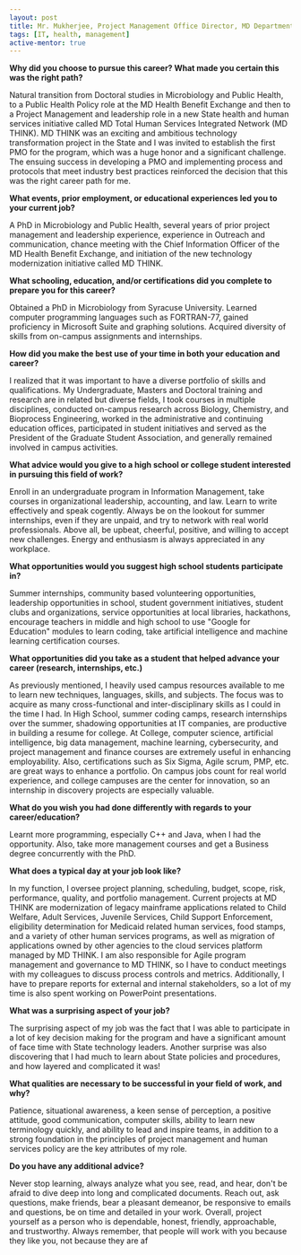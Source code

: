```yaml
---
layout: post
title: Mr. Mukherjee, Project Management Office Director, MD Department of Human Services
tags: [IT, health, management]
active-mentor: true
---
```


**Why did you choose to pursue this career?  What made you certain this was the right path?**

Natural transition from Doctoral studies in Microbiology and Public Health, to a Public Health Policy role at the MD Health Benefit Exchange and then to a Project Management and leadership role in a new State health and human services initiative called MD Total Human Services Integrated Network (MD THINK). MD THINK was an exciting and ambitious technology transformation project in the State and I was invited to establish the first PMO for the program, which was a huge honor and a significant challenge. The ensuing success in developing a PMO and implementing process and protocols that meet industry best practices reinforced the decision that this was the right career path for me.

**What events, prior employment, or educational experiences led you to your current job?**

A PhD in Microbiology and Public Health, several years of prior project management and leadership experience, experience in Outreach and communication, chance meeting with the Chief Information Officer of the MD Health Benefit Exchange, and initiation of the new technology modernization initiative called MD THINK.

**What schooling, education, and/or certifications did you complete to prepare you for this career?**

Obtained a PhD in Microbiology from Syracuse University. Learned computer programming languages such as FORTRAN-77, gained proficiency in Microsoft Suite and graphing solutions. Acquired diversity of skills from on-campus assignments and internships.

**How did you make the best use of your time in both your education and career?**

I realized that it was important to have a diverse portfolio of skills and qualifications. My Undergraduate, Masters and Doctoral training and research are in related but diverse fields, I took courses in multiple disciplines, conducted on-campus research across Biology, Chemistry, and Bioprocess Engineering, worked in the administrative and continuing education offices, participated in student initiatives and served as the President of the Graduate Student Association, and generally remained involved in campus activities.

**What advice would you give to a high school or college student interested in pursuing this field of work?**

Enroll in an undergraduate program in Information Management, take courses in organizational leadership, accounting, and law. Learn to write effectively and speak cogently. Always be on the lookout for summer internships, even if they are unpaid, and try to network with real world professionals. Above all, be upbeat, cheerful, positive, and willing to accept new challenges. Energy and enthusiasm is always appreciated in any workplace.

**What opportunities would you suggest high school students participate in?**

Summer internships, community based volunteering opportunities, leadership opportunities in school, student government initiatives, student clubs and organizations, service opportunities at local libraries, hackathons, encourage teachers in middle and high school to use "Google for Education" modules to learn coding, take artificial intelligence and machine learning certification courses.

**What opportunities did you take as a student that helped advance your career (research, internships, etc.)**

As previously mentioned, I heavily used campus resources available to me to learn new techniques, languages, skills, and subjects. The focus was to acquire as many cross-functional and inter-disciplinary skills as I could in the time I had. In High School, summer coding camps, research internships over the summer, shadowing opportunities at IT companies, are productive in building a resume for college. At College, computer science, artificial intelligence, big data management, machine learning, cybersecurity, and project management and finance courses are extremely useful in enhancing employability. Also, certifications such as Six Sigma, Agile scrum, PMP, etc. are great ways to enhance a portfolio. On campus jobs count for real world experience, and college campuses are the center for innovation, so an internship in discovery projects are especially valuable.

**What do you wish you had done differently with regards to your career/education?**

Learnt more programming, especially C++ and Java, when I had the opportunity. Also, take more management courses and get a Business degree concurrently with the PhD.

**What does a typical day at your job look like?**

In my function, I oversee project planning, scheduling, budget, scope, risk, performance, quality, and portfolio management. Current projects at MD THINK are modernization of legacy mainframe applications related to Child Welfare, Adult Services, Juvenile Services, Child Support Enforcement, eligibility determination for Medicaid related human services, food stamps, and a variety of other human services programs, as well as migration of applications owned by other agencies to the cloud services platform managed by MD THINK. I am also responsible for Agile program management and governance to MD THINK, so I have to conduct meetings with my colleagues to discuss process controls and metrics. Additionally, I have to prepare reports for external and internal stakeholders, so a lot of my time is also spent working on PowerPoint presentations.

**What was a surprising aspect of your job?**

The surprising aspect of my job was the fact that I was able to participate in a lot of key decision making for the program and have a significant amount of face time with State technology leaders. Another surprise was also discovering that I had much to learn about State policies and procedures, and how layered and complicated it was!

**What qualities are necessary to be successful in your field of work, and why?**

Patience, situational awareness, a keen sense of perception, a positive attitude, good communication, computer skills, ability to learn new terminology quickly, and ability to lead and inspire teams, in addition to a strong foundation in the principles of project management and human services policy are the key attributes of my role.

**Do you have any additional advice?**

Never stop learning, always analyze what you see, read, and hear, don't be afraid to dive deep into long and complicated documents. Reach out, ask questions, make friends, bear a pleasant demeanor, be responsive to emails and questions, be on time and detailed in your work. Overall, project yourself as a person who is dependable, honest, friendly, approachable, and trustworthy. Always remember, that people will work with you because they like you, not because they are af
